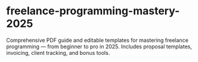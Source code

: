 # freelance-programming-mastery-2025
Comprehensive PDF guide and editable templates for mastering freelance programming — from beginner to pro in 2025. Includes proposal templates, invoicing, client tracking, and bonus tools.
